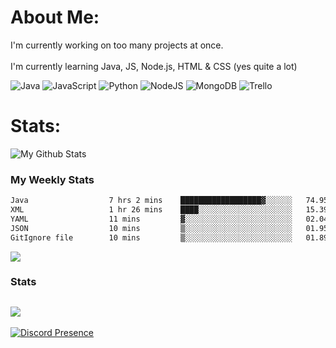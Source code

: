 # About Me:
I'm currently working on too many projects at once. <br><br> I'm currently learning Java, JS, Node.js, HTML & CSS (yes quite a lot)

![Java](https://img.shields.io/badge/java-%23ED8B00.svg?style=for-the-badge&logo=java&logoColor=white) ![JavaScript](https://img.shields.io/badge/javascript-%23323330.svg?style=for-the-badge&logo=javascript&logoColor=%23F7DF1E) ![Python](https://img.shields.io/badge/python-3670A0?style=for-the-badge&logo=python&logoColor=ffdd54) ![NodeJS](https://img.shields.io/badge/node.js-6DA55F?style=for-the-badge&logo=node.js&logoColor=white) ![MongoDB](https://img.shields.io/badge/MongoDB-%234ea94b.svg?style=for-the-badge&logo=mongodb&logoColor=white) ![Trello](https://img.shields.io/badge/Trello-%23026AA7.svg?style=for-the-badge&logo=Trello&logoColor=white)
# Stats:
![My Github Stats](https://github-readme-stats.vercel.app/api?username=Skullians&show_icons=true&theme=transparent)

### My Weekly Stats
<!--START_SECTION:waka-->

```txt
Java                  7 hrs 2 mins    ██████████████████▓░░░░░░   74.95 %
XML                   1 hr 26 mins    ████░░░░░░░░░░░░░░░░░░░░░   15.39 %
YAML                  11 mins         ▓░░░░░░░░░░░░░░░░░░░░░░░░   02.04 %
JSON                  10 mins         ▒░░░░░░░░░░░░░░░░░░░░░░░░   01.95 %
GitIgnore file        10 mins         ▒░░░░░░░░░░░░░░░░░░░░░░░░   01.89 %
```

<!--END_SECTION:waka-->
![](https://github-readme-stats.vercel.app/api/top-langs/?username=Skullians&theme=transparent&hide_border=false&include_all_commits=false&count_private=true&layout=compact)

### Stats
![](https://github-contributor-stats.vercel.app/api?username=Skullians&limit=5&theme=dark&combine_all_yearly_contributions=true)
---
[![Discord Presence](https://lanyard.cnrad.dev/api/740153472086835221)](https://discord.com/users/740153472086835221)
